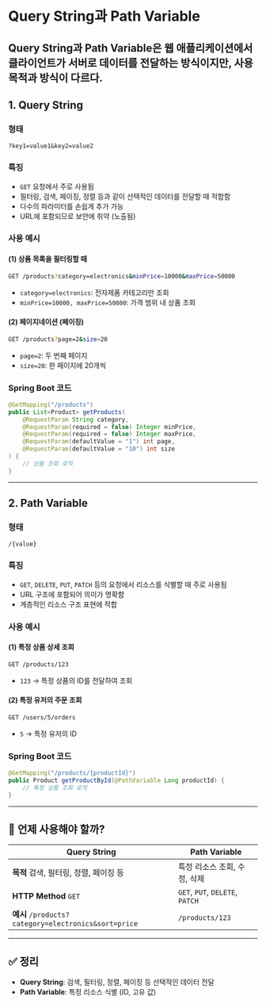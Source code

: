 
# Query String과 Path Variable

Query String과 Path Variable은 웹 애플리케이션에서 클라이언트가 서버로 데이터를 전달하는 방식이지만, 사용 목적과 방식이 다르다.
---
## 1. Query String

### 형태
`?key1=value1&key2=value2`

### 특징
- `GET` 요청에서 주로 사용됨
- 필터링, 검색, 페이징, 정렬 등과 같이 선택적인 데이터를 전달할 때 적합함
- 다수의 파라미터를 손쉽게 추가 가능
- URL에 포함되므로 보안에 취약 (노출됨)

### 사용 예시

#### (1) 상품 목록을 필터링할 때
```bash
GET /products?category=electronics&minPrice=10000&maxPrice=50000
```
- `category=electronics`: 전자제품 카테고리만 조회
- `minPrice=10000, maxPrice=50000`: 가격 범위 내 상품 조회

#### (2) 페이지네이션 (페이징)
```bash
GET /products?page=2&size=20
```
- `page=2`: 두 번째 페이지
- `size=20`: 한 페이지에 20개씩

### Spring Boot 코드
```java
@GetMapping("/products")
public List<Product> getProducts(
    @RequestParam String category,
    @RequestParam(required = false) Integer minPrice,
    @RequestParam(required = false) Integer maxPrice,
    @RequestParam(defaultValue = "1") int page,
    @RequestParam(defaultValue = "10") int size
) {
    // 상품 조회 로직
}
```

---

## 2. Path Variable

### 형태
`/{value}`

### 특징
- `GET`, `DELETE`, `PUT`, `PATCH` 등의 요청에서 리소스를 식별할 때 주로 사용됨
- URL 구조에 포함되어 의미가 명확함
- 계층적인 리소스 구조 표현에 적합

### 사용 예시

#### (1) 특정 상품 상세 조회
```bash
GET /products/123
```
- `123` → 특정 상품의 ID를 전달하여 조회

#### (2) 특정 유저의 주문 조회
```bash
GET /users/5/orders
```
- `5` → 특정 유저의 ID

### Spring Boot 코드
```java
@GetMapping("/products/{productId}")
public Product getProductById(@PathVariable Long productId) {
    // 특정 상품 조회 로직
}
```

---

## 🚀 언제 사용해야 할까?

| Query String                           | Path Variable                     |
|----------------------------------------|------------------------------------|
| **목적** 검색, 필터링, 정렬, 페이징 등 | 특정 리소스 조회, 수정, 삭제       |
| **HTTP Method** `GET`                  | `GET`, `PUT`, `DELETE`, `PATCH`   |
| **예시** `/products?category=electronics&sort=price` | `/products/123` |

---

## ✅ 정리

- **Query String**: 검색, 필터링, 정렬, 페이징 등 선택적인 데이터 전달
- **Path Variable**: 특정 리소스 식별 (ID, 고유 값)
```
